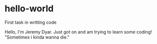 # hello-world
First task in writting code

Hello, I'm Jeremy Dyar. Just got on and am trying to learn some coding!
"Sometimes i kinda wanna die."
